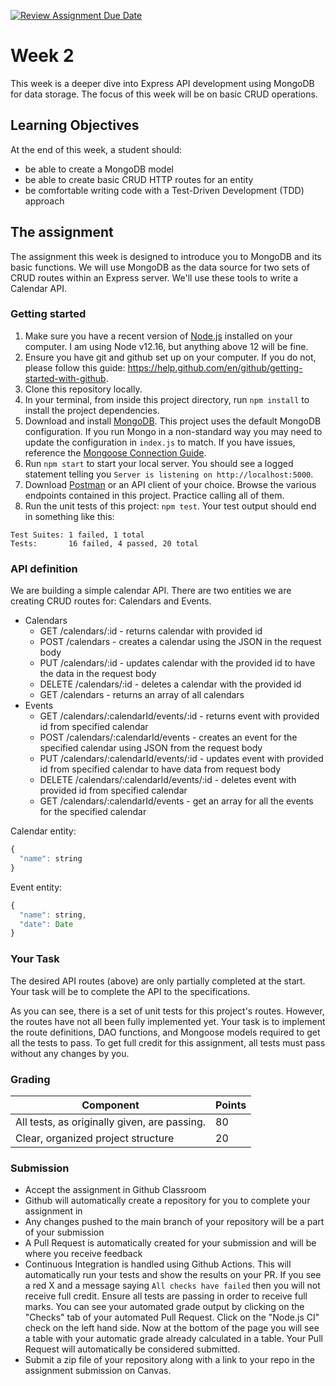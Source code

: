 [![Review Assignment Due Date](https://classroom.github.com/assets/deadline-readme-button-24ddc0f5d75046c5622901739e7c5dd533143b0c8e959d652212380cedb1ea36.svg)](https://classroom.github.com/a/Sn99teT0)
# Week 2

This week is a deeper dive into Express API development using MongoDB for data storage. The focus of this week will be on basic CRUD operations.

## Learning Objectives

At the end of this week, a student should:
- be able to create a MongoDB model
- be able to create basic CRUD HTTP routes for an entity
- be comfortable writing code with a Test-Driven Development (TDD) approach

## The assignment

The assignment this week is designed to introduce you to MongoDB and its basic functions. We will use MongoDB as the data source for two sets of CRUD routes within an Express server. We'll use these tools to write a Calendar API.

### Getting started

1. Make sure you have a recent version of [Node.js](https://nodejs.org/en/download/) installed on your computer. I am using Node v12.16, but anything above 12 will be fine.
2. Ensure you have git and github set up on your computer. If you do not, please follow this guide: https://help.github.com/en/github/getting-started-with-github.
3. Clone this repository locally. 
4. In your terminal, from inside this project directory, run `npm install` to install the project dependencies.
5. Download and install [MongoDB](https://www.mongodb.com/try/download/community). This project uses the default MongoDB configuration. If you run Mongo in a non-standard way you may need to update the configuration in `index.js` to match. If you have issues, reference the [Mongoose Connection Guide](https://mongoosejs.com/docs/connections.html).
6. Run `npm start` to start your local server. You should see a logged statement telling you `Server is listening on http://localhost:5000`.
7. Download [Postman](https://www.postman.com/) or an API client of your choice. Browse the various endpoints contained in this project. Practice calling all of them.
8. Run the unit tests of this project: `npm test`. Your test output should end in something like this:
```
Test Suites: 1 failed, 1 total
Tests:       16 failed, 4 passed, 20 total
```

### API definition

We are building a simple calendar API. There are two entities we are creating CRUD routes for: Calendars and Events.

* Calendars
  * GET /calendars/:id - returns calendar with provided id
  * POST /calendars - creates a calendar using the JSON in the request body
  * PUT /calendars/:id - updates calendar with the provided id to have the data in the request body
  * DELETE /calendars/:id - deletes a calendar with the provided id
  * GET /calendars - returns an array of all calendars
* Events
  * GET /calendars/:calendarId/events/:id - returns event with provided id from specified calendar 
  * POST /calendars/:calendarId/events - creates an event for the specified calendar using JSON from the request body
  * PUT /calendars/:calendarId/events/:id - updates event with provided id from specified calendar to have data from request body
  * DELETE /calendars/:calendarId/events/:id - deletes event with provided id from specified calendar
  * GET /calendars/:calendarId/events - get an array for all the events for the specified calendar

Calendar entity:
```js
{
  "name": string
}
```
Event entity:
```js
{
  "name": string,
  "date": Date
}
```

### Your Task

The desired API routes (above) are only partially completed at the start. Your task will be to complete the API to the specifications.

As you can see, there is a set of unit tests for this project's routes. However, the routes have not all been fully implemented yet. Your task is to implement the route definitions, DAO functions, and Mongoose models required to get all the tests to pass. To get full credit for this assignment, all tests must pass without any changes by you. 


### Grading

Component | Points
--------- | --------
All tests, as originally given, are passing. | 80
Clear, organized project structure | 20

### Submission

- Accept the assignment in Github Classroom
- Github will automatically create a repository for you to complete your assignment in
- Any changes pushed to the main branch of your repository will be a part of your submission
- A Pull Request is automatically created for your submission and will be where you receive feedback
- Continuous Integration is handled using Github Actions. This will automatically run your tests and show the results on your PR. If you see a red X and a message saying `All checks have failed` then you will not receive full credit. Ensure all tests are passing in order to receive full marks. You can see your automated grade output by clicking on the "Checks" tab of your automated Pull Request. Click on the "Node.js CI" check on the left hand side. Now at the bottom of the page you will see a table with your automatic grade already calculated in a table. Your Pull Request will automatically be considered submitted.
- Submit a zip file of your repository along with a link to your repo in the assignment submission on Canvas.
